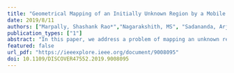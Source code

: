 ```yaml
---
title: "Geometrical Mapping of an Initially Unknown Region by a Mobile Robot"
date: 2019/8/11
authors: ["Marpally, Shashank Rao*","Nagarakshith, MS", "Sadananda, Arjun","Guruprasad, KR"]
publication_types: ["1"]
abstract: "In this paper, we address a problem of mapping an unknown region of interest by a mobile robot. Unlike the conventional exploration and mapping techniques where the occupancy map of a spatially discretized environment is obtained, in the proposed Geometric Mapping (G-Mapping) strategy, the map is obtained in the form of geometric models of the obstacles, in a continuous space. For simplicity, we consider convex polygonal obstacles within a convex region. The proposed exploration strategy is implemented using MATLAB. The simulation results are presented to illustrate and demonstrate the G-Mapping strategy."
featured: false
url_pdf: "https://ieeexplore.ieee.org/document/9008095"
doi: 10.1109/DISCOVER47552.2019.9008095
---
```

